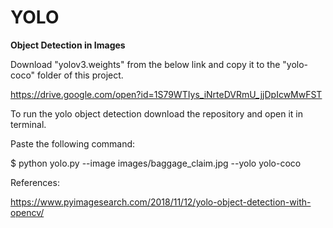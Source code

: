 # YOLO

**Object Detection in Images**

Download "yolov3.weights" from the below link and copy it to the "yolo-coco" folder of this project.

https://drive.google.com/open?id=1S79WTIys_iNrteDVRmU_jjDpIcwMwFST

To run the yolo object detection download the repository and open it in terminal.

Paste the following command:

$ python yolo.py --image images/baggage_claim.jpg --yolo yolo-coco


References:

https://www.pyimagesearch.com/2018/11/12/yolo-object-detection-with-opencv/

